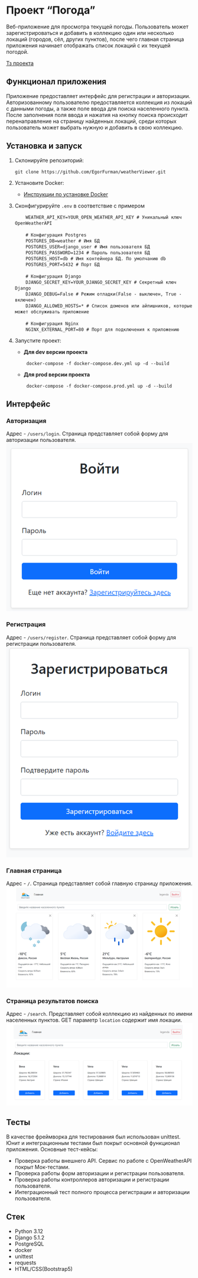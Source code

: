 # Проект “Погода”

Веб-приложение для просмотра текущей погоды. Пользователь может зарегистрироваться и добавить в коллекцию один или несколько локаций (городов, сёл, других пунктов), после чего главная страница приложения начинает отображать список локаций с их текущей погодой.

[Тз проекта](https://zhukovsd.github.io/python-backend-learning-course/Projects/WeatherViewer/)

## Функционал приложения
Приложение предоставляет интерфейс для регистрации и авторизации. Авторизованному пользователю предоставляется коллекция из локаций с данными погоды, а также поле ввода для поиска населенного пункта. После заполнения поля ввода и нажатия на кнопку поиска происходит перенаправление на страницу найденных локаций, среди которых пользователь может выбрать нужную и добавить в свою коллекцию.

## Установка и запуск
1. Склонируйте репозиторий:
	```shell
	git clone https://github.com/EgorFurman/weatherViewer.git
	```

2. Установите Docker:  
	- [Инструкции по установке Docker](https://docs.docker.com/desktop/)

3. Сконфигурируйте `.env` в соответствие с примером
	```
		WEATHER_API_KEY=YOUR_OPEN_WEATHER_API_KEY # Уникальный ключ OpenWeatherAPI
		
		# Конфигурация Postgres
		POSTGRES_DB=weather # Имя БД
		POSTGRES_USER=django_user # Имя пользователя БД
		POSTGRES_PASSWORD=1234 # Пароль пользователя БД
		POSTGRES_HOST=db # Имя контейнера БД. По умолчанию db
		POSTGRES_PORT=5432 # Порт БД
		
		# Конфигурация Django
		DJANGO_SECRET_KEY=YOUR_DJANGO_SECRET_KEY # Cекретный ключ Django
		DJANGO_DEBUG=False # Режим отладки(False - выключен, True - включен)
		DJANGO_ALLOWED_HOSTS=* # Список доменов или айпишников, которые может обслуживать приложение
		
		# Конфигурация Nginx
		NGINX_EXTERNAL_PORT=80 # Порт для подключения к приложению
	```

4. Запустите проект:
	- **Для dev версии проекта**
	    ```shell
	     docker-compose -f docker-compose.dev.yml up -d --build
	    ```
	- **Для prod версии проекта**
	    ```shell
	     docker-compose -f docker-compose.prod.yml up -d --build
	    ```

## Интерфейс
### **Авторизация**
Адрес - `/users/login`. Страница представляет собой форму для авторизации пользователя.
![auth](https://github.com/EgorFurman/weatherViewer/blob/master/docs/login.png)
### **Регистрация**
Адрес - `/users/register`. Страница представляет собой форму для регистрации пользователя.
![auth](https://github.com/EgorFurman/weatherViewer/blob/master/docs/register.png)
### **Главная страница**
Адрес - `/`. Страница представляет собой главную страницу приложения.
![auth](https://github.com/EgorFurman/weatherViewer/blob/master/docs/main.png)
### **Страница результатов поиска**
Адрес - `/search`. Представляет собой коллекцию из найденных по имени населенных пунктов. GET параметр `location` содержит имя локации.
![auth](https://github.com/EgorFurman/weatherViewer/blob/master/docs/search.png)

## Тесты
В качестве фреймворка для тестирования был использован unittest. Юнит и интеграционным тестами был покрыт основной функционал приложения. Основные тест-кейсы:
- Проверка работы внешнего API. Сервис по работе с OpenWeatherAPI покрыт Мок-тестами.
- Проверка работы форм авторизации и регистрации пользователя.
- Проверка работы контроллеров авторизации и регистрации пользователя.
- Интеграционный тест полного процесса регистрации и авторизации пользователя.

## Стек
- Python 3.12
- Django 5.1.2
- PostgreSQL
- docker
- unittest
- requests
- HTML/CSS(Bootstrap5)
